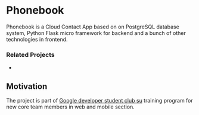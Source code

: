# Phonebook
Phonebook is a Cloud Contact App based on on PostgreSQL database system, Python Flask micro framework for backend and a bunch of other technologies in frontend.

### Related Projects
*

## Motivation
The project is part of [Google developer student club su](https://www.linkedin.com/company/dscsohag/) training program for new core team members in web and mobile section.
